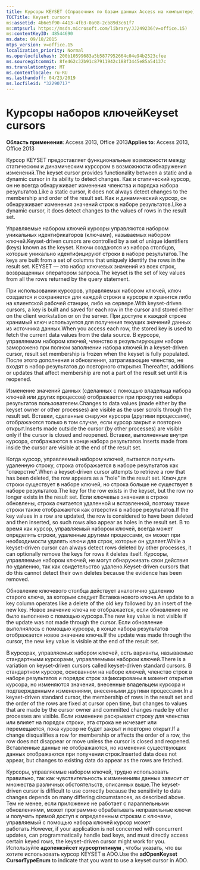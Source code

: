 ```yaml
---
title: Курсоры KEYSET (Справочник по базам данных Access на компьютере)
TOCTitle: Keyset cursors
ms:assetid: 4b6e5f90-4413-4fb3-0a08-2cb89d3c61f7
ms:mtpsurl: https://msdn.microsoft.com/library/JJ249236(v=office.15)
ms:contentKeyID: 48544690
ms.date: 09/18/2015
mtps_version: v=office.15
localization_priority: Normal
ms.openlocfilehash: 200b10599683a5b5877952664c04e94b2523cfee
ms.sourcegitcommit: 8fe462c32b91c87911942c188f3445e85a54137c
ms.translationtype: MT
ms.contentlocale: ru-RU
ms.lasthandoff: 04/23/2019
ms.locfileid: "32290717"
---
```

# <a name="keyset-cursors"></a><span data-ttu-id="29b70-102">Курсоры наборов ключей</span><span class="sxs-lookup"><span data-stu-id="29b70-102">Keyset cursors</span></span>

<span data-ttu-id="29b70-103">**Область применения**: Access 2013, Office 2013</span><span class="sxs-lookup"><span data-stu-id="29b70-103">**Applies to**: Access 2013, Office 2013</span></span>

<span data-ttu-id="29b70-104">Курсор KEYSET предоставляет функциональные возможности между статическим и динамическим курсором в возможности обнаружения изменений.</span><span class="sxs-lookup"><span data-stu-id="29b70-104">The keyset cursor provides functionality between a static and a dynamic cursor in its ability to detect changes.</span></span> <span data-ttu-id="29b70-105">Как и статический курсор, он не всегда обнаруживает изменения членства и порядка набора результатов.</span><span class="sxs-lookup"><span data-stu-id="29b70-105">Like a static cursor, it does not always detect changes to the membership and order of the result set.</span></span> <span data-ttu-id="29b70-106">Как и динамический курсор, он обнаруживает изменения значений строк в наборе результатов.</span><span class="sxs-lookup"><span data-stu-id="29b70-106">Like a dynamic cursor, it does detect changes to the values of rows in the result set.</span></span>

<span data-ttu-id="29b70-107">Управляемые набором ключей курсоры управляются набором уникальных идентификаторов (ключами), называемых набором ключей.</span><span class="sxs-lookup"><span data-stu-id="29b70-107">Keyset-driven cursors are controlled by a set of unique identifiers (keys) known as the keyset.</span></span> <span data-ttu-id="29b70-108">Ключи создаются из набора столбцов, которые уникально идентифицируют строки в наборе результатов.</span><span class="sxs-lookup"><span data-stu-id="29b70-108">The keys are built from a set of columns that uniquely identify the rows in the result set.</span></span> <span data-ttu-id="29b70-109">KEYSET — это набор ключевых значений из всех строк, возвращенных оператором запроса.</span><span class="sxs-lookup"><span data-stu-id="29b70-109">The keyset is the set of key values from all the rows returned by the query statement.</span></span>

<span data-ttu-id="29b70-110">При использовании курсоров, управляемых набором ключей, ключ создается и сохраняется для каждой строки в курсоре и хранится либо на клиентской рабочей станции, либо на сервере.</span><span class="sxs-lookup"><span data-stu-id="29b70-110">With keyset-driven cursors, a key is built and saved for each row in the cursor and stored either on the client workstation or on the server.</span></span> <span data-ttu-id="29b70-111">При доступе к каждой строке хранимый ключ используется для получения текущих значений данных из источника данных.</span><span class="sxs-lookup"><span data-stu-id="29b70-111">When you access each row, the stored key is used to fetch the current data values from the data source.</span></span> <span data-ttu-id="29b70-112">В курсоре, управляемом набором ключей, членство в результирующем наборе заморожено при полном заполнении набора ключей.</span><span class="sxs-lookup"><span data-stu-id="29b70-112">In a keyset-driven cursor, result set membership is frozen when the keyset is fully populated.</span></span> <span data-ttu-id="29b70-113">После этого дополнения и обновления, затрагивающие членство, не входят в набор результатов до повторного открытия.</span><span class="sxs-lookup"><span data-stu-id="29b70-113">Thereafter, additions or updates that affect membership are not a part of the result set until it is reopened.</span></span>

<span data-ttu-id="29b70-114">Изменение значений данных (сделанных с помощью владельца набора ключей или других процессов) отображается при прокрутке набора результатов пользователем.</span><span class="sxs-lookup"><span data-stu-id="29b70-114">Changes to data values (made either by the keyset owner or other processes) are visible as the user scrolls through the result set.</span></span> <span data-ttu-id="29b70-115">Вставки, сделанные снаружи курсора (другими процессами), отображаются только в том случае, если курсор закрыт и повторно открыт.</span><span class="sxs-lookup"><span data-stu-id="29b70-115">Inserts made outside the cursor (by other processes) are visible only if the cursor is closed and reopened.</span></span> <span data-ttu-id="29b70-116">Вставки, выполненные внутри курсора, отображаются в конце набора результатов.</span><span class="sxs-lookup"><span data-stu-id="29b70-116">Inserts made from inside the cursor are visible at the end of the result set.</span></span>

<span data-ttu-id="29b70-117">Когда курсор, управляемый набором ключей, пытается получить удаленную строку, строка отображается в наборе результатов как "отверстие".</span><span class="sxs-lookup"><span data-stu-id="29b70-117">When a keyset-driven cursor attempts to retrieve a row that has been deleted, the row appears as a "hole" in the result set.</span></span> <span data-ttu-id="29b70-118">Ключ для строки существует в наборе ключей, но строка больше не существует в наборе результатов.</span><span class="sxs-lookup"><span data-stu-id="29b70-118">The key for the row exists in the keyset, but the row no longer exists in the result set.</span></span> <span data-ttu-id="29b70-119">Если ключевые значения в строке обновлены, строка считается удаленной и вставленной, поэтому такие строки также отображаются как отверстия в наборе результатов.</span><span class="sxs-lookup"><span data-stu-id="29b70-119">If the key values in a row are updated, the row is considered to have been deleted and then inserted, so such rows also appear as holes in the result set.</span></span> <span data-ttu-id="29b70-120">В то время как курсор, управляемый набором ключей, всегда может определять строки, удаленные другими процессами, он может при необходимости удалять ключи для строк, которые он удаляет.</span><span class="sxs-lookup"><span data-stu-id="29b70-120">While a keyset-driven cursor can always detect rows deleted by other processes, it can optionally remove the keys for rows it deletes itself.</span></span> <span data-ttu-id="29b70-121">Курсоры, управляемые набором ключей, не могут обнаруживать свои действия по удалению, так как свидетельство удалено.</span><span class="sxs-lookup"><span data-stu-id="29b70-121">Keyset-driven cursors that do this cannot detect their own deletes because the evidence has been removed.</span></span>

<span data-ttu-id="29b70-122">Обновление ключевого столбца действует аналогично удалению старого ключа, за которым следует Вставка нового ключа.</span><span class="sxs-lookup"><span data-stu-id="29b70-122">An update to a key column operates like a delete of the old key followed by an insert of the new key.</span></span> <span data-ttu-id="29b70-123">Новое значение ключа не отображается, если обновление не было выполнено с помощью курсора.</span><span class="sxs-lookup"><span data-stu-id="29b70-123">The new key value is not visible if the update was not made through the cursor.</span></span> <span data-ttu-id="29b70-124">Если обновление выполнялось с помощью курсора, в конце набора результатов отображается новое значение ключа.</span><span class="sxs-lookup"><span data-stu-id="29b70-124">If the update was made through the cursor, the new key value is visible at the end of the result set.</span></span>

<span data-ttu-id="29b70-125">В курсорах, управляемых набором ключей, есть варианты, называемые стандартными курсорами, управляемыми набором ключей.</span><span class="sxs-lookup"><span data-stu-id="29b70-125">There is a variation on keyset-driven cursors called keyset-driven standard cursors.</span></span> <span data-ttu-id="29b70-126">В стандартном курсоре, основанном на наборе ключей, членство строк в наборе результатов и порядок строк зафиксированы в момент открытия курсора, но изменяются значения, внесенные владельцем курсора и подтвержденными изменениями, внесенными другими процессами.</span><span class="sxs-lookup"><span data-stu-id="29b70-126">In a keyset-driven standard cursor, the membership of rows in the result set and the order of the rows are fixed at cursor open time, but changes to values that are made by the cursor owner and committed changes made by other processes are visible.</span></span> <span data-ttu-id="29b70-127">Если изменение раскрывает строку для членства или влияет на порядок строки, эта строка не исчезает или перемещается, пока курсор не будет закрыт и повторно открыт.</span><span class="sxs-lookup"><span data-stu-id="29b70-127">If a change disqualifies a row for membership or affects the order of a row, the row does not disappear or move unless the cursor is closed and reopened.</span></span> <span data-ttu-id="29b70-128">Вставленные данные не отображаются, но изменения существующих данных отображаются при получении строк.</span><span class="sxs-lookup"><span data-stu-id="29b70-128">Inserted data does not appear, but changes to existing data do appear as the rows are fetched.</span></span>

<span data-ttu-id="29b70-129">Курсоры, управляемые набором ключей, трудно использовать правильно, так как чувствительность к изменениям данных зависит от множества различных обстоятельств, описанных выше.</span><span class="sxs-lookup"><span data-stu-id="29b70-129">The keyset-driven cursor is difficult to use correctly because the sensitivity to data changes depends on many differing circumstances, as described above.</span></span> <span data-ttu-id="29b70-130">Тем не менее, если приложение не работает с параллельными обновлениями, может программно обрабатывать неправильные ключи и получать прямой доступ к определенным строкам с ключами, управляемый с помощью набора ключей курсор может работать.</span><span class="sxs-lookup"><span data-stu-id="29b70-130">However, if your application is not concerned with concurrent updates, can programmatically handle bad keys, and must directly access certain keyed rows, the keyset-driven cursor might work for you.</span></span> <span data-ttu-id="29b70-131">Используйте **адопенкэйсет** **курсортипинум** , чтобы указать, что вы хотите использовать курсор KEYSET в ADO.</span><span class="sxs-lookup"><span data-stu-id="29b70-131">Use the **adOpenKeyset** **CursorTypeEnum** to indicate that you want to use a keyset cursor in ADO.</span></span>

